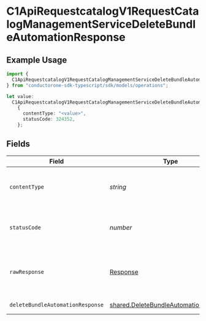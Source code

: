 # C1ApiRequestcatalogV1RequestCatalogManagementServiceDeleteBundleAutomationResponse

## Example Usage

```typescript
import {
  C1ApiRequestcatalogV1RequestCatalogManagementServiceDeleteBundleAutomationResponse,
} from "conductorone-sdk-typescript/sdk/models/operations";

let value:
  C1ApiRequestcatalogV1RequestCatalogManagementServiceDeleteBundleAutomationResponse =
    {
      contentType: "<value>",
      statusCode: 324352,
    };
```

## Fields

| Field                                                                                                 | Type                                                                                                  | Required                                                                                              | Description                                                                                           |
| ----------------------------------------------------------------------------------------------------- | ----------------------------------------------------------------------------------------------------- | ----------------------------------------------------------------------------------------------------- | ----------------------------------------------------------------------------------------------------- |
| `contentType`                                                                                         | *string*                                                                                              | :heavy_check_mark:                                                                                    | HTTP response content type for this operation                                                         |
| `statusCode`                                                                                          | *number*                                                                                              | :heavy_check_mark:                                                                                    | HTTP response status code for this operation                                                          |
| `rawResponse`                                                                                         | [Response](https://developer.mozilla.org/en-US/docs/Web/API/Response)                                 | :heavy_check_mark:                                                                                    | Raw HTTP response; suitable for custom response parsing                                               |
| `deleteBundleAutomationResponse`                                                                      | [shared.DeleteBundleAutomationResponse](../../../sdk/models/shared/deletebundleautomationresponse.md) | :heavy_minus_sign:                                                                                    | Successful response                                                                                   |